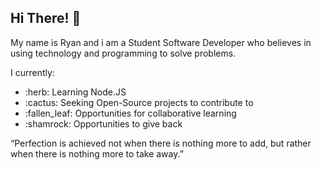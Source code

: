 ## Hi There! :wave:

My name is Ryan and i am a Student Software Developer who believes in using technology and programming to solve problems.  

I currently:

<ul>
  <li>:herb: Learning Node.JS</li>
  <li>:cactus: Seeking Open-Source projects to contribute to</li>
  <li>:fallen_leaf: Opportunities for collaborative learning</li>
   <li>:shamrock: Opportunities to give back</li>
</ul>

“Perfection is achieved not when there is nothing more to add, but rather when there is nothing more to take away.”


